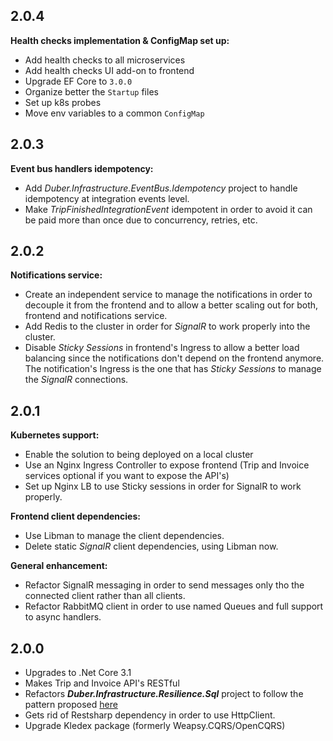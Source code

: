 ## 2.0.4
**Health checks implementation & ConfigMap set up:**
* Add health checks to all microservices
* Add health checks UI add-on to frontend
* Upgrade EF Core to `3.0.0`
* Organize better the `Startup` files
* Set up k8s probes
* Move env variables to a common `ConfigMap`

## 2.0.3
**Event bus handlers idempotency:**
* Add *Duber.Infrastructure.EventBus.Idempotency* project to handle idempotency at integration events level.
* Make *TripFinishedIntegrationEvent* idempotent in order to avoid it can be paid more than once due to concurrency, retries, etc.

## 2.0.2
**Notifications service:**
* Create an independent service to manage the notifications in order to decouple it from the frontend and to allow a better scaling out for both, frontend and notifications service.
* Add Redis to the cluster in order for *SignalR* to work properly into the cluster.
* Disable *Sticky Sessions* in frontend's Ingress to allow a better load balancing since the notifications don't depend on the frontend anymore. The notification's Ingress is the one that has *Sticky Sessions* to manage the *SignalR* connections.

## 2.0.1
**Kubernetes support:**
* Enable the solution to being deployed on a local cluster
* Use an Nginx Ingress Controller to expose frontend (Trip and Invoice services optional if you want to expose the API's)
* Set up Nginx LB to use Sticky sessions in order for SignalR to work properly.

**Frontend client dependencies:**
* Use Libman to manage the client dependencies. 
* Delete static *SignalR* client dependencies, using Libman now.

**General enhancement:**
* Refactor SignalR messaging in order to send messages only tho the connected client rather than all clients.
* Refactor RabbitMQ client in order to use named Queues and full support to async handlers.

## 2.0.0
* Upgrades to .Net Core 3.1
* Makes Trip and Invoice API's RESTful
* Refactors ***Duber.Infrastructure.Resilience.Sql*** project to follow the pattern proposed [here](https://github.com/vany0114/resilience-strategy-with-polly)
* Gets rid of Restsharp dependency in order to use HttpClient.
* Upgrade Kledex package (formerly Weapsy.CQRS/OpenCQRS)
